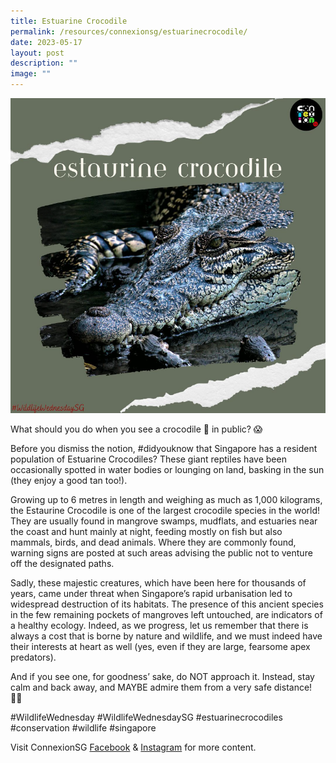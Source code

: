 ```yaml
---
title: Estuarine Crocodile
permalink: /resources/connexionsg/estuarinecrocodile/
date: 2023-05-17
layout: post
description: ""
image: ""
---
```

![](/images/connexionsg/2023/estaurine%20crocodile.png)

What should you do when you see a crocodile 🐊 in public? 😱

Before you dismiss the notion, #didyouknow that Singapore has a resident population of Estuarine Crocodiles? These giant reptiles have been occasionally spotted in water bodies or lounging on land, basking in the sun (they enjoy a good tan too!).

Growing up to 6 metres in length and weighing as much as 1,000 kilograms, the Estaurine Crocodile is one of the largest crocodile species in the world! They are usually found in mangrove swamps, mudflats, and estuaries near the coast and hunt mainly at night, feeding mostly on fish but also mammals, birds, and dead animals. Where they are commonly found, warning signs are posted at such areas advising the public not to venture off the designated paths.

Sadly, these majestic creatures, which have been here for thousands of years, came under threat when Singapore’s rapid urbanisation led to widespread destruction of its habitats. The presence of this ancient species in the few remaining pockets of mangroves left untouched, are indicators of a healthy ecology. Indeed, as we progress, let us remember that there is always a cost that is borne by nature and wildlife, and we must indeed have their interests at heart as well (yes, even if they are large, fearsome apex predators).

And if you see one, for goodness’ sake, do NOT approach it. Instead, stay calm and back away, and MAYBE admire them from a very safe distance! 😵‍💫

#WildlifeWednesday #WildlifeWednesdaySG #estuarinecrocodiles #conservation #wildlife #singapore

Visit ConnexionSG [Facebook](https://www.facebook.com/ConnexionSG) & [Instagram](https://www.instagram.com/connexionsg/) for more content.